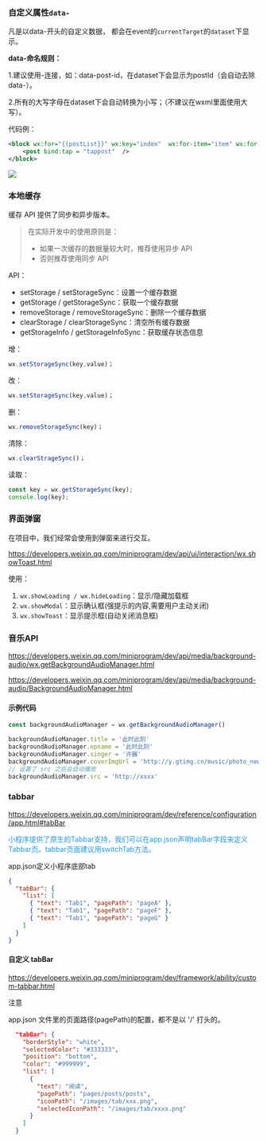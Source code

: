 ### 自定义属性`data-`

凡是以data-开头的自定义数据， 都会在event的`currentTarget`的`dataset`下显示。

**data-命名规则：**

1.建议使用-连接，如：data-post-id，在dataset下会显示为postId（会自动去除data-）。

2.所有的大写字母在dataset下会自动转换为小写；（不建议在wxml里面使用大写）。   

代码例：

````xml
<block wx:for="{{postList}}" wx:key="index"  wx:for-item="item" wx:for-index="index" data-id="3">
	<post bind:tap = "tappost"  />
</block>
````

![](https://pic2.zhimg.com/80/v2-6026a0a5e8a28d778747eddebec3f353_720w.png)

### 本地缓存

缓存 API 提供了同步和异步版本。

> 在实际开发中的使用原则是：
>
> - 如果一次缓存的数据量较大时，推荐使用异步 API
> - 否则推荐使用同步 API

API：

- setStorage / setStorageSync：设置一个缓存数据
- getStorage / getStorageSync：获取一个缓存数据
- removeStorage / removeStorageSync：删除一个缓存数据
- clearStorage / clearStorageSync：清空所有缓存数据
- getStorageInfo / getStorageInfoSync：获取缓存状态信息

增：

```js
wx.setStorageSync(key,value)；
```

改：

```js
wx.setStorageSync(key,value)；
```

删：

```js
wx.removeStorageSync(key)；
```

清除：

```js
wx.clearStrageSync()；
```

读取：

```js
const key = wx.getStorageSync(key);
console.log(key);       
```

### 界面弹窗

在项目中，我们经常会使用到弹窗来进行交互。

https://developers.weixin.qq.com/miniprogram/dev/api/ui/interaction/wx.showToast.html

使用：

1. `wx.showLoading / wx.hideLoading`：显示/隐藏加载框
2. `wx.showModal`：显示确认框(强提示的内容,需要用户主动关闭)
3. `wx.showToast`：显示提示框(自动关闭消息框)

### 音乐API

https://developers.weixin.qq.com/miniprogram/dev/api/media/background-audio/wx.getBackgroundAudioManager.html

https://developers.weixin.qq.com/miniprogram/dev/api/media/background-audio/BackgroundAudioManager.html

#### 示例代码

```js
const backgroundAudioManager = wx.getBackgroundAudioManager()

backgroundAudioManager.title = '此时此刻'
backgroundAudioManager.epname = '此时此刻'
backgroundAudioManager.singer = '许巍'
backgroundAudioManager.coverImgUrl = 'http://y.gtimg.cn/music/photo_new/T002R300x300M000003rsKF44GyaSk.jpg?max_age=2592000'
// 设置了 src 之后会自动播放
backgroundAudioManager.src = 'http://xxxx'
```

### tabbar

https://developers.weixin.qq.com/miniprogram/dev/reference/configuration/app.html#tabBar

<font style="color:rgb(34 153 221);">小程序提供了原生的Tabbar支持，我们可以在app.json声明tabBar字段来定义Tabbar页。tabbar页面建议用switchTab方法。</font>       

 app.json定义小程序底部tab

```json
{
  "tabBar": {
    "list": [
      { "text": "Tab1", "pagePath": "pageA" },
      { "text": "Tab1", "pagePath": "pageF" },
      { "text": "Tab1", "pagePath": "pageG" }
    ]
  }
}
```

#### 自定义 tabBar

https://developers.weixin.qq.com/miniprogram/dev/framework/ability/custom-tabbar.html

<div class="custom-block danger">
  <p class="custom-block-title">注意</p> 
  <p>app.json 文件里的页面路径(pagePath)的配置，都不是以 '/' 打头的。       </p>
</div>

 ````json
   "tabBar": {
     "borderStyle": "white",
     "selectedColor": "#333333",
     "position": "bottom",
     "color": "#999999",
     "list": [
       {
         "text": "阅读",
         "pagePath": "pages/posts/posts",
         "iconPath": "/images/tab/xxx.png",
         "selectedIconPath": "/images/tab/xxxx.png"
       }
     ]
   }
 ````



